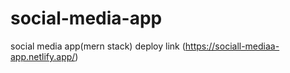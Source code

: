 # social-media-app
social media app(mern stack)
deploy link (https://sociall-mediaa-app.netlify.app/)
